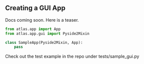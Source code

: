 ## Creating a GUI App

Docs coming soon. Here is a teaser.

```python
from atlas.app import App
from atlas.app.gui import Pyside2Mixin

class SampleApp(Pyside2Mixin, App):
    pass
```

Check out the test example in the repo under tests/sample_gui.py
